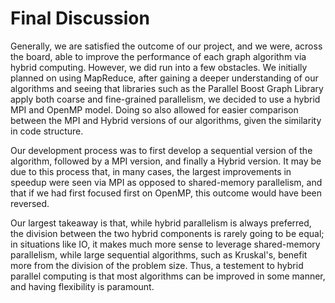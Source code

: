 # Final Discussion

Generally, we are satisfied the outcome of our project, and we were, across the board, able to improve the performance of each graph algorithm via hybrid computing. However, we did run into a few obstacles. We initially planned on using MapReduce, after gaining a deeper understanding of our algorithms and seeing that libraries such as the Parallel Boost Graph Library apply both coarse and fine-grained parallelism, we decided to use a hybrid MPI and OpenMP model. Doing so also allowed for easier comparison between the MPI and Hybrid versions of our algorithms, given the similarity in code structure. 

Our development process was to first develop a sequential version of the algorithm, followed by a MPI version, and finally a Hybrid version. It may be due to this process that, in many cases, the largest improvements in speedup were seen via MPI as opposed to shared-memory parallelism, and that if we had first focused first on OpenMP, this outcome would have been reversed.

Our largest takeaway is that, while hybrid parallelism is always preferred, the division between the two hybrid components is rarely going to be equal; in situations like IO, it makes much more sense to leverage shared-memory parallelism, while large sequential algorithms, such as Kruskal's, benefit more from the division of the problem size. Thus, a testement to hybrid parallel computing is that most algorithms can be improved in some manner, and having flexibility is paramount.

